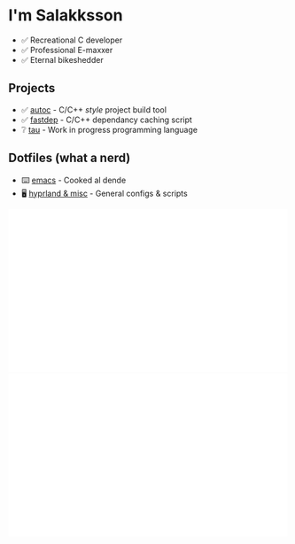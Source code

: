 # I'm Salakksson

- ✅ Recreational C developer
- ✅ Professional E-maxxer 
- ✅ Eternal bikeshedder

## Projects

- ✅ [autoc](https://github.com/Salakksson/autoc) - C/C++ *style* project build tool
- ✅ [fastdep](https://github.com/Salakksson/fastdep.sh) - C/C++ dependancy caching script
- ❔ [tau](https://github.com/Salakksson/tau) - Work in progress programming language

## Dotfiles (what a nerd)

- ⌨️ [emacs](https://github.com/salakksson/.emacs.d/) - Cooked al dende
- 🖥️ [hyprland & misc](https://github.com/salakksson/dots/) - General configs & scripts

![](https://raw.githubusercontent.com/Salakksson/github-stats/refs/heads/master/generated/overview.svg#gh-dark-mode-only)
![](https://raw.githubusercontent.com/Salakksson/github-stats/refs/heads/master/generated/languages.svg#gh-dark-mode-only)

